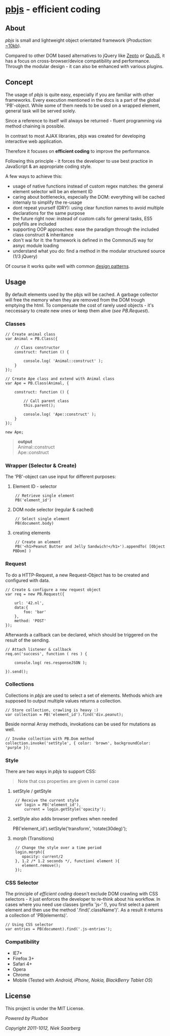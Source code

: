 [pbjs](http://pluxbox.nl/products/pbjs) - efficient coding
==========================================================

About
-----

*pbjs* is small and lightweight object orientated framework (*Production:* [~10kb](https://github.com/Saartje87/pbjs/tree/master/bin/pbjs.min.js)).

Compared to other DOM based alternatives to jQuery like [Zepto](http://zeptojs.com/) or [QuoJS](http://quojs.tapquo.com/), it has a focus on cross-browser/device compatibility and performance. Through the modular design - it can also be enhanced with various plugins.



Concept
-------

The usage of *pbjs* is quite easy, especially if you are familiar with other frameworks. Every execution mentioned in the docs is a part of the global 'PB'-object. While some of them needs to be used on a wrapped element, general task will be served solely.

Since a reference to itself will always be returned - fluent programming via method chaining is possible.

In contrast to most AJAX libraries, pbjs was created for developing interactive web application.

Therefore it focuses on **efficient coding** to improve the performance.

Following this principle - it forces the developer to use best practice in JavaScript & an appropriate coding style.

A few ways to achieve this:

- usage of native functions instead of custom regex matches: the general element selector will be an element ID
- caring about bottlenecks, especially the DOM: everything will be cached internaly to simplify the re-usage
- dont repeat yourself (DRY): using clear function names to avoid multiple declarations for the same purpose
- the future right now: instead of custom calls for general tasks, ES5 polyfills are included
- supporting OOP approaches: ease the paradigm through the included class construct & inheritance
- don't wai for it: the framework is defined in the CommonJS way for asnyc module loading
- understand what you do: find a method in the modular structured source (1/3 jQuery)

Of course it works quite well with common [design patterns](http://addyosmani.com/resources/essentialjsdesignpatterns/book/).



Usage
-----

By default elements used by the pbjs will be cached. A garbage collector will free the memory when they are removed from the DOM trough emptying the html. To compensate the cost of rarely used objects - it's neccessary to create new ones or keep them alive (*see PB.Request*).

### Classes
	
	// Create animal class
	var Animal = PB.Class({
		
		// Class constructor
		construct: function () {
			
			console.log( 'Animal::construct' );
		}
	});
	
	// Create Ape class and extend with Animal class
	var Ape = PB.Class(Animal, {
		
		construct: function () {
			
			// Call parent class
			this.parent();
			
			console.log( 'Ape::construct' );
		}
	});
	
	new Ape;
	
> **output**	
Animal::construct	
Ape::construct

### Wrapper (Selector & Create)

The 'PB'-object can use input for different purposes:

1. Element ID - selector 

        // Retrieve single element    
        PB('element_id')

2. DOM node selector (regular & cached)
        
        // Select single element
        PB(document.body)

3. creating elements

        // Create an element     
        PB('<h1>Peanut Butter and Jelly Sandwich!</h1>').appendTo( [Object PBDom] )

### Request

To do a HTTP-Request, a new Request-Object has to be created and configured with data.

    // Create & configure a new request object
    var req = new PB.Request({
    
        url: '42.nl',
        data:{ 
            foo: 'bar'
        },
        method: 'POST'        
    });
    
Afterwards a callback can be declared, which should be triggered on the result of the sending.
        
    // Attach listener & callback
    req.on('success', function ( res ) {
        
        console.log( res.responseJSON );
        
    }).send();
    

### Collections

Collections in *pbjs* are used to select a set of elements. Methods which are supposed to output multiple values returns a collection. 

    // Store collection, crawling is heavy :)
    var collection = PB('element_id').find('div.peanut);

Beside normal Array methods, invokations can be used for mutations as well.

    // Invoke collection with PB.Dom method
    collection.invoke('setStyle', { color: 'brown', backgroundColor: 'purple });
        

### Style

There are two ways in *pbjs* to support CSS:

> Note that css properties are given in camel case

1. setStyle / getStyle
    
        // Receive the current style
        var login = PB('element_id'),
            current = login.getStyle('opacity');

2. setStyle also adds browser prefixes when needed

	PB('element_id').setStyle('transform', 'rotate(30deg)');

3. morph (Transitions)
    
        // Change the style over a time period
        login.morph({                     
           opacity: current/2        
        }, 1.2 /* 1.2 seconds */, function( element ){        
           element.remove();
        });


### CSS Selector

The principle of *efficient coding* doesn't exclude DOM crawling with CSS selectors - it just enforces the developer to re-think about his workflow. In cases where you need use classes (prefix 'js-' !), you first select a parent element and then use the method '.find('.className')'. As a result it returns a collection of 'PB(elements)'.

    // Using CSS selector
    var entries = PB(document).find('.js-entries');


### Compatibility

- IE7+
- Firefox 3+
- Safari 4+
- Opera
- Chrome
- Mobile (Tested with *Android, iPhone, Nokia, BlackBerry Tablet OS*)



License
-------
This project is under the MIT License.

*Powered by Pluxbox*

*Copyright 2011-1012, Niek Saarberg*